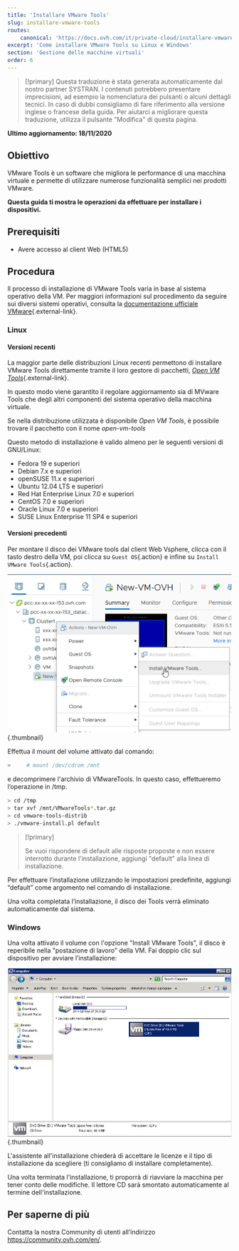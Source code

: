 ```yaml
---
title: 'Installare VMware Tools'
slug: installare-vmware-tools
routes:
    canonical: 'https://docs.ovh.com/it/private-cloud/installare-vmware-tools/'
excerpt: 'Come installare VMware Tools su Linux e Windows'
section: 'Gestione delle macchine virtuali'
order: 6
---
```


> [!primary]
> Questa traduzione è stata generata automaticamente dal nostro partner SYSTRAN. I contenuti potrebbero presentare imprecisioni, ad esempio la nomenclatura dei pulsanti o alcuni dettagli tecnici. In caso di dubbi consigliamo di fare riferimento alla versione inglese o francese della guida. Per aiutarci a migliorare questa traduzione, utilizza il pulsante "Modifica" di questa pagina.
>

**Ultimo aggiornamento: 18/11/2020**

## Obiettivo

VMware Tools è un software che migliora le performance di una macchina virtuale e permette di utilizzare numerose funzionalità semplici nei prodotti VMware.

**Questa guida ti mostra le operazioni da effettuare per installare i dispositivi.**

## Prerequisiti

- Avere accesso al client Web (HTML5)

## Procedura

Il processo di installazione di VMware Tools varia in base al sistema operativo della VM. Per maggiori informazioni sul procedimento da seguire sui diversi sistemi operativi, consulta la [documentazione ufficiale VMware](https://kb.vmware.com/s/article/1014294){.external-link}.

### Linux

#### Versioni recenti

La maggior parte delle distribuzioni Linux recenti permettono di installare VMware Tools direttamente tramite il loro gestore di pacchetti, [*Open VM Tools*](https://kb.vmware.com/s/article/2073803){.external-link}.

In questo modo viene garantito il regolare aggiornamento sia di MVware Tools che degli altri componenti del sistema operativo della macchina virtuale. 

Se nella distribuzione utilizzata è disponibile *Open VM Tools*, è possibile trovare il pacchetto con il nome *open-vm-tools*


Questo metodo di installazione è valido almeno per le seguenti versioni di GNU/Linux:

- Fedora 19 e superiori
- Debian 7.x e superiori
- openSUSE 11.x e superiori
- Ubuntu 12.04 LTS e superiori
- Red Hat Enterprise Linux 7.0 e superiori
- CentOS 7.0 e superiori
- Oracle Linux 7.0 e superiori
- SUSE Linux Enterprise 11 SP4 e superiori

#### Versioni precedenti

Per montare il disco dei VMware tools dal client Web Vsphere, clicca con il tasto destro della VM, poi clicca su `Guest OS`{.action} e infine su `Install VMware Tools`{.action}. 

![install VMware Tools](images/tools.png){.thumbnail}

Effettua il mount del volume attivato dal comando:

```sh
>     # mount /dev/cdrom /mnt
```

e decomprimere l'archivio di VMwareTools. In questo caso, effettueremo l’operazione in /tmp.

```sh
> cd /tmp 
> tar xvf /mnt/VMwareTools*.tar.gz
> cd vmware-tools-distrib
> ./vmware-install.pl default
```

> [!primary]
>
> Se vuoi rispondere di default alle risposte proposte e non essere interrotto durante l'installazione, aggiungi "default" alla linea di installazione.
> 

Per effettuare l’installazione utilizzando le impostazioni predefinite, aggiungi “default” come argomento nel comando di installazione.

Una volta completata l’installazione, il disco dei Tools verrà eliminato automaticamente dal sistema. 

### Windows

Una volta attivato il volume con l'opzione "Install VMware Tools", il disco è reperibile nella "postazione di lavoro" della VM. Fai doppio clic sul dispositivo per avviare l’installazione:

![VMware tools windows](images/windows.jpg){.thumbnail}

L'assistente all'installazione chiederà di accettare le licenze e il tipo di installazione da scegliere (ti consigliamo di installare completamente).

Una volta terminata l'installazione, ti proporrà di riavviare la macchina per tener conto delle modifiche. Il lettore CD sarà smontato automaticamente al termine dell'installazione.

## Per saperne di più

Contatta la nostra Community di utenti all’indirizzo <https://community.ovh.com/en/>.
